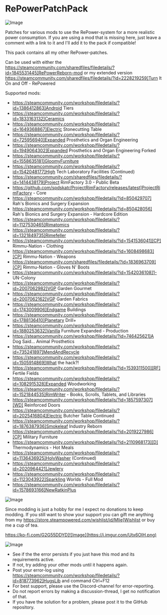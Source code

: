 # RePowerPatchPack

![Image](https://i.imgur.com/buuPQel.png)


Patches for various mods to use the RePower-system for a more realistic power consumption.
If you are using a mod that is missing here, just leave a comment with a link to it and I'll add it to the pack if compatible!

This pack contains all my other RePower-patches.

Can be used with either the https://steamcommunity.com/sharedfiles/filedetails/?id=1845531445]RePowerReborn-mod or my extended version https://steamcommunity.com/sharedfiles/filedetails/?id=2228219259]Turn It On and Off - RePowered

Supported mods:


- https://steamcommunity.com/workshop/filedetails/?id=1386412863]Android Tiers
- https://steamcommunity.com/workshop/filedetails/?id=1833163132]Ceramics
- https://steamcommunity.com/workshop/filedetails/?id=1649368867]Electric Stonecutting Table
- https://steamcommunity.com/workshop/filedetails/?id=725956940]Expanded Prosthetics and Organ Engineering
- https://steamcommunity.com/workshop/filedetails/?id=1949064302]Expanded Prosthetics and Organ Engineering Forked
- https://steamcommunity.com/workshop/filedetails/?id=1558635181]GloomyFurniture
- https://steamcommunity.com/workshop/filedetails/?id=1542048177]High Tech Laboratory Facilities (Continued)
- https://steamcommunity.com/sharedfiles/filedetails/?id=1414438179]Project RimFactory 3.0 - Public Beta
- https://github.com/spdskatr/ProjectRimFactory/releases/latest]ProjectRimFactory - Core
- https://steamcommunity.com/workshop/filedetails/?id=850429707] Rah's Bionics and Surgery Expansion
- https://steamcommunity.com/workshop/filedetails/?id=850428056] Rah's Bionics and Surgery Expansion - Hardcore Edition
- https://steamcommunity.com/workshop/filedetails/?id=1127530465]Rimatomics
- https://steamcommunity.com/workshop/filedetails/?id=1321849735]Rimefeller
- https://steamcommunity.com/workshop/filedetails/?id=1541536041][CP] Rimmu-Nation - Clothing
- https://steamcommunity.com/workshop/filedetails/?id=1608498683][CP] Rimmu-Nation - Weapons
- https://steamcommunity.com/sharedfiles/filedetails/?id=1836963709][CP] Rimmu-Nation - Gloves N' Boots
- https://steamcommunity.com/workshop/filedetails/?id=1542036108]1- UN-Colony
- https://steamcommunity.com/workshop/filedetails/?id=2007062982]VGP Garden Gourmet
- https://steamcommunity.com/workshop/filedetails/?id=2007062162]VGP Garden Fabrics
- https://steamcommunity.com/workshop/filedetails/?id=1743009906]Endgame Buildings
- https://steamcommunity.com/workshop/filedetails/?id=1788136410]Planetary Drill+
- https://steamcommunity.com/workshop/filedetails/?id=1880253632]Vanilla Furniture Expanded - Production
- https://steamcommunity.com/workshop/filedetails/?id=746425621]A Dog Said... Animal Prosthetics
- https://steamcommunity.com/workshop/filedetails/?id=735241897]MendAndRecycle
- https://steamcommunity.com/workshop/filedetails/?id=1505914869]What the hack?!
- https://steamcommunity.com/workshop/filedetails/?id=1539311500][RF] Fertile Fields
- https://steamcommunity.com/workshop/filedetails/?id=1082915328]Expanded Woodworking
- https://steamcommunity.com/workshop/filedetails/?id=1521844535]RimWriter - Books, Scrolls, Tablets, and Libraries
- https://steamcommunity.com/workshop/filedetails/?id=1857597307][WD] Reinforced Doors
- https://steamcommunity.com/workshop/filedetails/?id=2025416804]Electric Butcher Table Continued
- https://steamcommunity.com/workshop/filedetails/?id=1876387936]Smokeleaf Industry Reborn
- https://steamcommunity.com/workshop/filedetails/?id=2019227986][CP] Military Furniture
- https://steamcommunity.com/workshop/filedetails/?id=2110968173][D] Thermodynamics - Hot Meals
- https://steamcommunity.com/workshop/filedetails/?id=1136436925]HolyWasher (Continued)
- https://steamcommunity.com/workshop/filedetails/?id=2020964421]Jewlery
- https://steamcommunity.com/workshop/filedetails/?id=1123043922]Sparkling Worlds - Full Mod
- https://steamcommunity.com/workshop/filedetails/?id=1578693166]NewRatkinPlus



![Image](https://i.imgur.com/O0IIlYj.png)

Since modding is just a hobby for me I expect no donations to keep modding. If you still want to show your support you can gift me anything from my https://store.steampowered.com/wishlist/id/Mlie]Wishlist or buy me a cup of tea.

https://ko-fi.com/G2G55DDYD]![Image](https://i.imgur.com/Utx6OIH.png)


![Image](https://i.imgur.com/PwoNOj4.png)



-  See if the the error persists if you just have this mod and its requirements active.
-  If not, try adding your other mods until it happens again.
-  Post your error-log using https://steamcommunity.com/workshop/filedetails/?id=818773962]HugsLib and command Ctrl+F12
-  For best support, please use the Discord-channel for error-reporting.
-  Do not report errors by making a discussion-thread, I get no notification of that.
-  If you have the solution for a problem, please post it to the GitHub repository.





